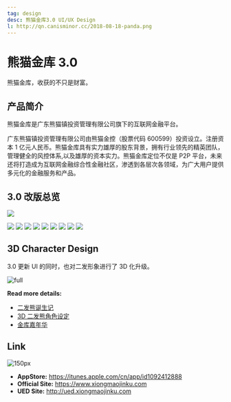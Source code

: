 ```yaml
---
tag: design
desc: 熊猫金库3.0 UI/UX Design
l: http://qn.canisminor.cc/2018-08-18-panda.png
---
```


# 熊猫金库 3.0

熊猫金库，收获的不只是财富。

## 产品简介

熊猫金库是广东熊猫镇投资管理有限公司旗下的互联网金融平台。

广东熊猫镇投资管理有限公司由熊猫金控（股票代码 600599）投资设立。注册资本 1 亿元人民币。熊猫金库具有实力雄厚的股东背景，拥有行业领先的精英团队，管理健全的风控体系,以及雄厚的资本实力。熊猫金库定位不仅是 P2P 平台，未来还将打造成为互联网金融综合性金融社区，渗透到各层次各领域，为广大用户提供多元化的金融服务和产品。

## 3.0 改版总览

![](http://qn.canisminor.cc/project/xm/xm_1.png)

![](http://qn.canisminor.cc/project/xm/xm_2.png)
![](http://qn.canisminor.cc/project/xm/xm_3.png)
![](http://qn.canisminor.cc/project/xm/xm_4.png)
![](http://qn.canisminor.cc/project/xm/xm_5.png)
![](http://qn.canisminor.cc/project/xm/xm_6.png)
![](http://qn.canisminor.cc/project/xm/xm_7.png)
![](http://qn.canisminor.cc/project/xm/xm_8.png)
![](http://qn.canisminor.cc/project/xm/xm_9.png)
![](http://qn.canisminor.cc/project/xm/xm_10.png)

## 3D Character Design

3.0 更新 UI 的同时，也对二发形象进行了 3D 化升级。

![full](http://qn.canisminor.cc/2017-12-19-panda3d.png)

**Read more details:**

- [二发熊诞生记](/blog/posts/20160224_pandaborn)
- [3D 二发熊角色设定](/blog/posts/20171201_3dpanda)
- [金库嘉年华](/blog/posts/20171225_pandafestival)

## Link

![150px](http://qn.canisminor.cc/2018-08-22-233432.jpg)

- **AppStore:** <https://itunes.apple.com/cn/app/id1092412888>
- **Official Site:** <https://www.xiongmaojinku.com>
- **UED Site:** <http://ued.xiongmaojinku.com>
